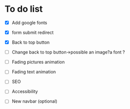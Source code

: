 
# To do list

- [x] Add google fonts

- [x] form submit redirect

- [x] Back to top button

- [ ] Change back to top button->possible an image?a font ?

- [ ] Fading pictures animation

- [ ] Fading text animation

- [ ] SEO

- [ ] Accessibility

- [ ] New navbar (optional)

